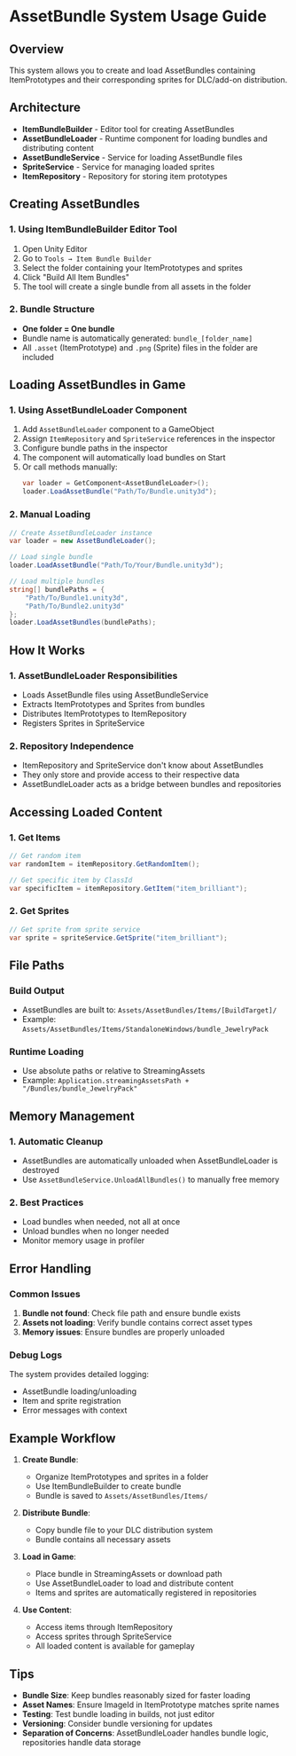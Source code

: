 # AssetBundle System Usage Guide

## Overview

This system allows you to create and load AssetBundles containing ItemPrototypes and their corresponding sprites for DLC/add-on distribution.

## Architecture

- **ItemBundleBuilder** - Editor tool for creating AssetBundles
- **AssetBundleLoader** - Runtime component for loading bundles and distributing content
- **AssetBundleService** - Service for loading AssetBundle files
- **SpriteService** - Service for managing loaded sprites
- **ItemRepository** - Repository for storing item prototypes

## Creating AssetBundles

### 1. Using ItemBundleBuilder Editor Tool

1. Open Unity Editor
2. Go to `Tools → Item Bundle Builder`
3. Select the folder containing your ItemPrototypes and sprites
4. Click "Build All Item Bundles"
5. The tool will create a single bundle from all assets in the folder

### 2. Bundle Structure

- **One folder = One bundle**
- Bundle name is automatically generated: `bundle_[folder_name]`
- All `.asset` (ItemPrototype) and `.png` (Sprite) files in the folder are included

## Loading AssetBundles in Game

### 1. Using AssetBundleLoader Component

1. Add `AssetBundleLoader` component to a GameObject
2. Assign `ItemRepository` and `SpriteService` references in the inspector
3. Configure bundle paths in the inspector
4. The component will automatically load bundles on Start
5. Or call methods manually:
   ```csharp
   var loader = GetComponent<AssetBundleLoader>();
   loader.LoadAssetBundle("Path/To/Bundle.unity3d");
   ```

### 2. Manual Loading

```csharp
// Create AssetBundleLoader instance
var loader = new AssetBundleLoader();

// Load single bundle
loader.LoadAssetBundle("Path/To/Your/Bundle.unity3d");

// Load multiple bundles
string[] bundlePaths = {
    "Path/To/Bundle1.unity3d",
    "Path/To/Bundle2.unity3d"
};
loader.LoadAssetBundles(bundlePaths);
```

## How It Works

### 1. AssetBundleLoader Responsibilities

- Loads AssetBundle files using AssetBundleService
- Extracts ItemPrototypes and Sprites from bundles
- Distributes ItemPrototypes to ItemRepository
- Registers Sprites in SpriteService

### 2. Repository Independence

- ItemRepository and SpriteService don't know about AssetBundles
- They only store and provide access to their respective data
- AssetBundleLoader acts as a bridge between bundles and repositories

## Accessing Loaded Content

### 1. Get Items

```csharp
// Get random item
var randomItem = itemRepository.GetRandomItem();

// Get specific item by ClassId
var specificItem = itemRepository.GetItem("item_brilliant");
```

### 2. Get Sprites

```csharp
// Get sprite from sprite service
var sprite = spriteService.GetSprite("item_brilliant");
```

## File Paths

### Build Output

- AssetBundles are built to: `Assets/AssetBundles/Items/[BuildTarget]/`
- Example: `Assets/AssetBundles/Items/StandaloneWindows/bundle_JewelryPack`

### Runtime Loading

- Use absolute paths or relative to StreamingAssets
- Example: `Application.streamingAssetsPath + "/Bundles/bundle_JewelryPack"`

## Memory Management

### 1. Automatic Cleanup

- AssetBundles are automatically unloaded when AssetBundleLoader is destroyed
- Use `AssetBundleService.UnloadAllBundles()` to manually free memory

### 2. Best Practices

- Load bundles when needed, not all at once
- Unload bundles when no longer needed
- Monitor memory usage in profiler

## Error Handling

### Common Issues

1. **Bundle not found**: Check file path and ensure bundle exists
2. **Assets not loading**: Verify bundle contains correct asset types
3. **Memory issues**: Ensure bundles are properly unloaded

### Debug Logs

The system provides detailed logging:

- AssetBundle loading/unloading
- Item and sprite registration
- Error messages with context

## Example Workflow

1. **Create Bundle**:

   - Organize ItemPrototypes and sprites in a folder
   - Use ItemBundleBuilder to create bundle
   - Bundle is saved to `Assets/AssetBundles/Items/`

2. **Distribute Bundle**:

   - Copy bundle file to your DLC distribution system
   - Bundle contains all necessary assets

3. **Load in Game**:

   - Place bundle in StreamingAssets or download path
   - Use AssetBundleLoader to load and distribute content
   - Items and sprites are automatically registered in repositories

4. **Use Content**:
   - Access items through ItemRepository
   - Access sprites through SpriteService
   - All loaded content is available for gameplay

## Tips

- **Bundle Size**: Keep bundles reasonably sized for faster loading
- **Asset Names**: Ensure ImageId in ItemPrototype matches sprite names
- **Testing**: Test bundle loading in builds, not just editor
- **Versioning**: Consider bundle versioning for updates
- **Separation of Concerns**: AssetBundleLoader handles bundle logic, repositories handle data storage
